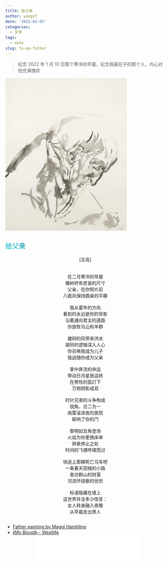 ```yaml
---
title: 给父亲
author: wangzf
date: '2022-03-03'
categories:
  - 文学
tags:
  - note
slug: to-my-father
---
```


<style>
h1 {
  background-color: #2B90B6;
  background-image: linear-gradient(45deg, #4EC5D4 10%, #146b8c 20%);
  background-size: 100%;
  -webkit-background-clip: text;
  -moz-background-clip: text;
  -webkit-text-fill-color: transparent;
  -moz-text-fill-color: transparent;
}
h2 {
  background-color: #2B90B6;
  background-image: linear-gradient(45deg, #4EC5D4 10%, #146b8c 20%);
  background-size: 100%;
  -webkit-background-clip: text;
  -moz-background-clip: text;
  -webkit-text-fill-color: transparent;
  -moz-text-fill-color: transparent;
}
img {
    pointer-events: none;
}
</style>

> 纪念 2022 年 1 月 10 日那个寒冷的早晨，纪念我最在乎的那个人，内心对他充满愧疚

![Father painting by Maggi Hambling](images/father.jpeg)

## 给父亲 

<center>[北岛]</center>
</br>
</br>
<center>在二月寒冷的早晨</center>
<center>橡树终有悲哀的尺寸</center>
<center>父亲，在你照片前</center>
<center>八面风保持圆桌的平静</center>
</br>
<center>我从童年的方向</center>
<center>看到的永远是你的背影</center>
<center>沿着通向君主的道路</center>
<center>你放牧乌云和羊群</center>
</br>
<center>雄辩的风带来洪水</center>
<center>胡同的逻辑深入人心</center>
<center>你召唤我成为儿子</center>
<center>我追随你成为父亲</center>
</br>
<center>掌中奔流的命运</center>
<center>带动日月星辰运转</center>
<center>在男性的孤灯下</center>
<center>万物阴影成双</center>
</br>
<center>时针兄弟的斗争构成</center>
<center>锐角，合二为一</center>
<center>病雷滚进夜的医院</center>
<center>砸响了你的门</center>
</br>
<center>黎明如丑角登场</center>
<center>火焰为你更换床单</center>
<center>钟表停止之处</center>
<center>时间的飞镖呼啸而过</center>
</br>
<center>快追上那辆死亡马车吧</center>
<center>一条春天窃贼的小路</center>
<center>查访群山的财富</center>
<center>河流环绕歌的忧伤</center>
</br>
<center>标语隐藏在墙上</center>
<center>这世界并没多少改变：</center>
<center>女人转身融入夜晚</center>
<center>从早晨走出男人</center>



##

- [Father painting by Maggi Hambling](https://images1.bonhams.com/image?src=Images/live/2009-02/03/94437009-2-1.jpg&width=640&height=480&autosizefit=1)
- [《My Blood》-- Westlife](https://music.163.com/#/song?id=1399054436)
    <center><iframe frameborder="no" border="0" marginwidth="0" marginheight="0" width=330 height=86 src="//music.163.com/outchain/player?type=2&id=1854076006&auto=0&height=66"></iframe></center>

